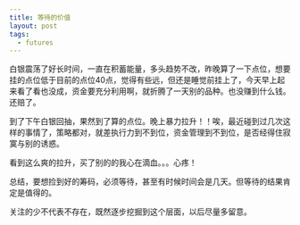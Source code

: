 ```yaml
---
title: 等待的价值
layout: post
tags:
  - futures
---
```

白银震荡了好长时间，一直在积蓄能量，多头趋势不改，昨晚算了一下点位，想要挂的点位低于目前的点位40点，觉得有些远，但还是睡觉前挂上了，今天早上起来看了看也没成，资金要充分利用啊，就折腾了一天别的品种。也没赚到什么钱。还赔了。

到了下午白银回抽，果然到了算的点位。晚上暴力拉升！！唉，最近碰到过几次这样的事情了，策略都对，就差执行力到不到位，资金管理到不到位，是否经得住寂寞与别的诱惑。

看到这么爽的拉升，买了别的的我心在滴血。。。心疼！


总结，要想捡到好的筹码，必须等待，甚至有时候时间会是几天。但等待的结果肯定是值得的。

关注的少不代表不存在，既然逐步挖掘到这个层面，以后尽量多留意。